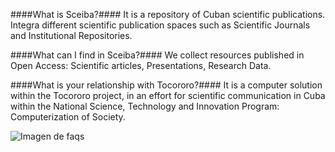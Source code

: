 ####What is Sceiba?####
It is a repository of Cuban scientific publications. Integra different scientific publication spaces such as Scientific Journals and Institutional Repositories.

####What can I find in Sceiba?####
We collect resources published in Open Access: Scientific articles, Presentations, Research Data.

####What is your relationship with Tocororo?####
It is a computer solution within the Tocororo project, in an effort for scientific communication in Cuba within the National Science, Technology and Innovation Program: Computerization of Society.


![Imagen de faqs](images/upr-logo.png)

